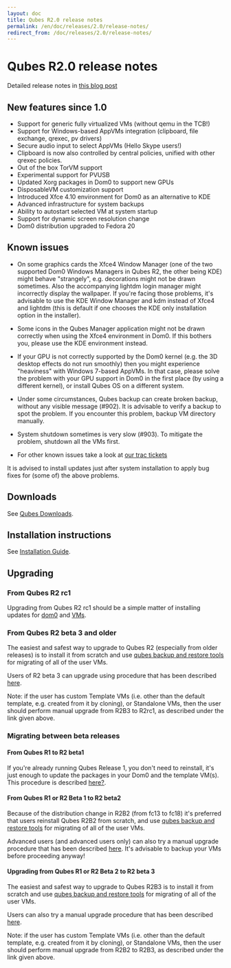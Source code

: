 ```yaml
---
layout: doc
title: Qubes R2.0 release notes
permalink: /en/doc/releases/2.0/release-notes/
redirect_from: /doc/releases/2.0/release-notes/
---
```


Qubes R2.0 release notes
========================

Detailed release notes in [this blog post](http://blog.invisiblethings.org/2014/09/26/announcing-qubes-os-release-2.html)

New features since 1.0
----------------------

* Support for generic fully virtualized VMs (without qemu in the TCB!)
* Support for Windows-based AppVMs integration (clipboard, file exchange, qrexec, pv drivers)
* Secure audio input to select AppVMs (Hello Skype users!)
* Clipboard is now also controlled by central policies, unified with other qrexec policies.
* Out of the box TorVM support
* Experimental support for PVUSB
* Updated Xorg packages in Dom0 to support new GPUs
* DisposableVM customization support
* Introduced Xfce 4.10 environment for Dom0 as an alternative to KDE
* Advanced infrastructure for system backups
* Ability to autostart selected VM at system startup
* Support for dynamic screen resolution change
* Dom0 distribution upgraded to Fedora 20

Known issues
------------

-   On some graphics cards the Xfce4 Window Manager (one of the two supported Dom0 Windows Managers in Qubes R2, the other being KDE) might behave "strangely", e.g. decorations might not be drawn sometimes. Also the accompanying lightdm login manager might incorrectly display the wallpaper. If you're facing those problems, it's advisable to use the KDE Window Manager and kdm instead of Xfce4 and lightdm (this is default if one chooses the KDE only installation option in the installer).

-   Some icons in the Qubes Manager application might not be drawn correctly when using the Xfce4 environment in Dom0. If this bothers you, please use the KDE environment instead.

-   If your GPU is not correctly supported by the Dom0 kernel (e.g. the 3D desktop effects do not run smoothly) then you might experience "heaviness" with Windows 7-based AppVMs. In that case, please solve the problem with your GPU support in Dom0 in the first place (by using a different kernel), or install Qubes OS on a different system.

-   Under some circumstances, Qubes backup can create broken backup, without any visible message (\#902). It is advisable to verify a backup to spot the problem. If you encounter this problem, backup VM directory manually.

-   System shutdown sometimes is very slow (\#903). To mitigate the problem, shutdown all the VMs first.

-   For other known issues take a look at [our trac tickets](https://wiki.qubes-os.org/query?status=accepted&status=assigned&status=new&status=reopened&type=defect&milestone=Release+2.1+(post+R2)&col=id&col=summary&col=status&col=type&col=priority&col=milestone&col=component&order=priority)

It is advised to install updates just after system installation to apply bug fixes for (some of) the above problems.

Downloads
---------

See [Qubes Downloads](/doc/QubesDownloads/).

Installation instructions
-------------------------

See [Installation Guide](/en/doc/installation-guide/).

Upgrading
---------

### From Qubes R2 rc1

Upgrading from Qubes R2 rc1 should be a simple matter of installing updates for [dom0](/en/doc/software-update-dom0/) and [VMs](/en/doc/software-update-vm/).

### From Qubes R2 beta 3 and older

The easiest and safest way to upgrade to Qubes R2 (especially from older releases) is to install it from scratch and use [qubes backup and restore tools](/en/doc/backup-restore/) for migrating of all of the user VMs.

Users of R2 beta 3 can upgrade using procedure that has been described [here](/en/doc/upgrade-to-r2/).

Note: if the user has custom Template VMs (i.e. other than the default template, e.g. created from it by cloning), or Standalone VMs, then the user should perform manual upgrade from R2B3 to R2rc1, as described under the link given above.

### Migrating between beta releases

#### From Qubes R1 to R2 beta1

If you're already running Qubes Release 1, you don't need to reinstall, it's just enough to update the packages in your Dom0 and the template VM(s). This procedure is described [here?](/en/doc/upgrade-to-r2/).

#### From Qubes R1 or R2 Beta 1 to R2 beta2

Because of the distribution change in R2B2 (from fc13 to fc18) it's preferred that users reinstall Qubes R2B2 from scratch, and use [qubes backup and restore tools](/en/doc/backup-restore/) for migrating of all of the user VMs.

Advanced users (and advanced users only) can also try a manual upgrade procedure that has been described [here](/en/doc/upgrade-to-r2b2/). It's advisable to backup your VMs before proceeding anyway!

#### Upgrading from Qubes R1 or R2 Beta 2 to R2 beta 3

The easiest and safest way to upgrade to Qubes R2B3 is to install it from scratch and use [qubes backup and restore tools](/en/doc/backup-restore/) for migrating of all of the user VMs.

Users can also try a manual upgrade procedure that has been described [here](/en/doc/upgrade-to-r2b3/).

Note: if the user has custom Template VMs (i.e. other than the default template, e.g. created from it by cloning), or Standalone VMs, then the user should perform manual upgrade from R2B2 to R2B3, as described under the link given above.
